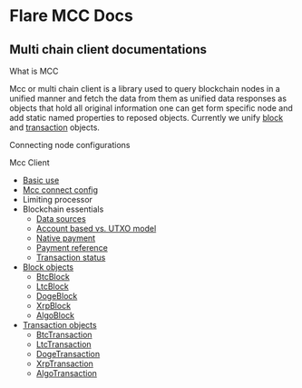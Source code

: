 # Flare MCC Docs

## Multi chain client documentations

What is MCC

Mcc or multi chain client is a library used to query blockchain nodes in a unified manner and fetch the data from them as unified data responses as objects that hold all original information one can get form specific node and add static named properties to reposed objects.
Currently we unify [block](./blockObjects/BlockObject.md) and [transaction](./transactionObjects/TransactionObject.md) objects. 

Connecting node configurations

Mcc Client

-  [Basic use](./basicUse.md)
-  [Mcc connect config](./connectConfig.md)
-  Limiting processor
-  Blockchain essentials
   -  [Data sources](./definitions/sources.md)
   -  [Account based vs. UTXO model](./definitions/account-based-vs-utxo-chains.md)
   -  [Native payment](./definitions/native-payment.md)
   -  [Payment reference](./definitions/payment-reference.md)
   -  [Transaction status](./definitions/transaction-status.md)
-  [Block objects](./blockObjects/BlockObject.md)
   -  [BtcBlock](./blockObjects/BtcLtcDogeBlock.md)
   -  [LtcBlock](./blockObjects/BtcLtcDogeBlock.md)
   -  [DogeBlock](./blockObjects/BtcLtcDogeBlock.md)
   -  [XrpBlock](./blockObjects/XrpBlock.md)
   -  [AlgoBlock](./blockObjects/AlgoBlock.md)
-  [Transaction objects](./transactionObjects/TransactionObject.md)
   -  [BtcTransaction](./transactionObjects/BtcLtcDogeTransaction.md)
   -  [LtcTransaction](./transactionObjects/BtcLtcDogeTransaction.md)
   -  [DogeTransaction](./transactionObjects/BtcLtcDogeTransaction.md)
   -  [XrpTransaction](./transactionObjects/XrpTransaction.md)
   -  [AlgoTransaction](./transactionObjects/AlgoTransaction.md)
